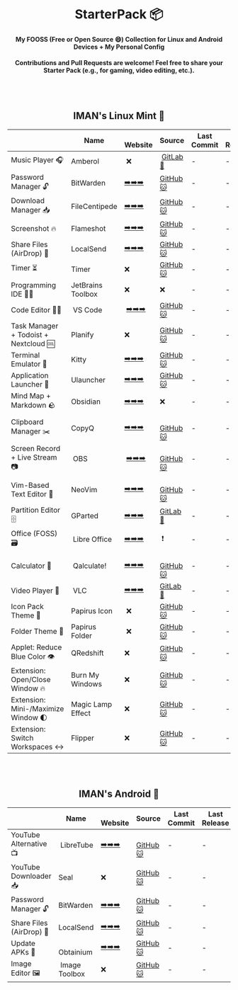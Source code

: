 <div align="center">

# StarterPack 📦

#### My FOOSS (Free or Open Source 😄) Collection for Linux and Android Devices + My Personal Config
#### Contributions and Pull Requests are welcome! Feel free to share your Starter Pack (e.g., for gaming, video editing, etc.).
</div>

</br>
</br>

<div align="center">

## IMAN's Linux Mint 🐉

|   | Name |‌ Website | Source | Last Commit | Last Release | My Config |
| - | ---- | ------- | ------ | ----------- | ------------ | --------- |
| Music Player 🎧 | Amberol |‌ ❌ |‌ [GitLab 🦊](https://gitlab.gnome.org/World/amberol) | - | - | - |
| Password Manager 🔓 | BitWarden | [➡️➡️➡️](https://bitwarden.com) | [GitHub 🐱](https://github.com/bitwarden/clients) | - | - | - |
| Download Manager 📥 | FileCentipede | [➡️➡️➡️](https://filecxx.com) | [GitHub 🐱](https://github.com/filecxx/FileCentipede) | - | - | - |
| Screenshot 🔥 | Flameshot | [➡️➡️➡️](https://flameshot.org) | [GitHub 🐱](https://github.com/flameshot-org/flameshot) | - | - | - |
| Share Files (AirDrop) 🔮 | LocalSend | [➡️➡️➡️](https://localsend.org) | [GitHub 🐱](https://github.com/localsend/localsend) | - | - | - |
| Timer ⏳ | Timer | ❌ | [GitHub 🐱](https://github.com/vikdevelop/timer) | - | - | - |
| Programming IDE 🧑‍💻 | JetBrains Toolbox | ❌ | ❌ | - | - | - |
| Code Editor 👩‍💻 |‌ VS Code |‌ [➡️➡️➡️](https://code.visualstudio.com) | [GitHub 🐱](https://github.com/microsoft/vscode) | - | - | - |
| Task Manager + Todoist + Nextcloud 🆒 | Planify | ❌ | [GitHub 🐱](https://github.com/alainm23/planify) | - | - | - |
| Terminal Emulator 🧩 | Kitty | [➡️➡️➡️](https://sw.kovidgoyal.net/kitty) | [GitHub 🐱](https://github.com/kovidgoyal/kitty) | - | - | - |
| Application Launcher 🚀 | Ulauncher | [➡️➡️➡️](https://ulauncher.io) | [GitHub 🐱](https://github.com/Ulauncher/Ulauncher) | - | - | - |
| Mind Map + Markdown 🪨 | Obsidian | [➡️➡️➡️](https://obsidian.md) | ❌ | - | - | - |
| Clipboard Manager ✂️ | CopyQ | [➡️➡️➡️](https://hluk.github.io/CopyQ) |‌ [GitHub 🐱](https://github.com/hluk/CopyQ) | - | - | - |
| Screen Record +‌ Live Stream 📷 |‌ OBS |‌ [➡️➡️➡️](https://obsproject.com) |‌ [GitHub 🐱](https://github.com/obsproject/obs-studio) | - | - | - |
|  Vim-Based Text Editor 📄 | NeoVim | [➡️➡️➡️](https://neovim.io) |‌ [GitHub 🐱](https://github.com/neovim/neovim) | - | - | - |
| Partition Editor 🗄️ | GParted | [➡️➡️➡️](https://gparted.org) | [GitLab 🦊](https://gitlab.gnome.org/GNOME/gparted) | - | - | - |
| Office (FOSS) 🗃️ |‌ Libre Office | [➡️➡️➡️](https://www.libreoffice.org) |‌ ❗ | - | - | - |
| Calculator 🔢 |‌ Qalculate! | [➡️➡️➡️](http://qalculate.github.io) |‌ [GitHub 🐱](https://github.com/Qalculate/qalculate-qt) | - | - | - |
| Video Player 📼 |‌ VLC | [➡️➡️➡️](https://www.videolan.org/vlc) | [GitLab 🦊](https://code.videolan.org/videolan/vlc) | - | - | - |
| Icon Pack Theme 👔 | Papirus Icon |‌ ❌ | [GitHub 🐱](https://github.com/PapirusDevelopmentTeam/papirus-icon-theme) | - | - | - |
| Folder Theme 👘 | Papirus Folder |‌ ❌ | [GitHub 🐱](https://github.com/PapirusDevelopmentTeam/papirus-folders) | - | - | - |
| Applet: Reduce Blue Color 👁️ | QRedshift | ❌ | [GitHub 🐱](https://github.com/raphaelquintao/QRedshiftCinnamon) | - | - | - |
| Extension:‌ Open/Close Window 🔥 | Burn My Windows | ❌ | [GitHub 🐱](https://github.com/linuxmint/cinnamon-spices-extensions/tree/master/CinnamonBurnMyWindows@klangman) | - | - | - |
| Extension:‌ Mini-/Maximize Window 🌓 | Magic Lamp Effect | ❌ | [GitHub 🐱](https://github.com/linuxmint/cinnamon-spices-extensions/tree/master/CinnamonMagicLamp@klangman) | - | - | - |
| Extension:‌ Switch Workspaces ↔️ | Flipper | ❌ | [GitHub 🐱](https://github.com/linuxmint/cinnamon-spices-extensions/tree/master/Flipper@connerdev) | - | - | - |

</div>


</br>
</br>

<div align="center">
  
## IMAN's Android 🤖

|   | Name |‌ Website | Source | Last Commit | Last Release | My Config |
| - | ---- | ------- | ------ | ----------- | ------------ | --------- |
| YouTube Alternative 📺 |‌ LibreTube | [➡️➡️➡️](https://libretube.dev) |‌ [GitHub 🐱](https://github.com/libre-tube/LibreTube) | - | - | - |
| YouTube Downloader 📥 | Seal | ❌ | [GitHub 🐱](https://github.com/JunkFood02/Seal) | - | - | - |
| Password Manager 🔓 | BitWarden | [➡️➡️➡️](https://bitwarden.com) | [GitHub 🐱](https://github.com/bitwarden/android) | - | - | - |
| Share Files (AirDrop) 🔮 | LocalSend | [➡️➡️➡️](https://localsend.org) | [GitHub 🐱](https://github.com/localsend/localsend) | - | - | - |
| Update APKs 🧰 |‌ Obtainium | [➡️➡️➡️](https://obtainium.imranr.dev) | [GitHub 🐱](https://github.com/ImranR98/Obtainium) | - | - | - |
| Image Editor 🖼️ |‌ Image Toolbox | ❌ | [GitHub 🐱](https://github.com/T8RIN/ImageToolbox) | - | - | - | 

</div>

